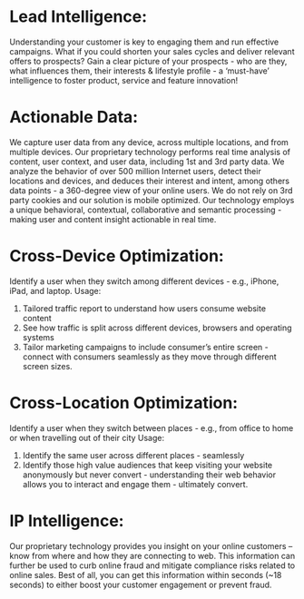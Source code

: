 # Lead Intelligence:
Understanding your customer is key to engaging them and run effective campaigns. What if you could shorten your sales cycles and deliver relevant offers to prospects? Gain a clear picture of your prospects - who are they, what influences them, their interests & lifestyle profile - a ‘must-have’ intelligence to foster product, service and feature innovation!

# Actionable Data:
We capture user data from any device, across multiple locations, and from multiple devices. Our proprietary technology performs real time analysis of content, user context, and user data, including 1st and 3rd party data. We analyze the behavior of over 500 million Internet users, detect their locations and devices, and deduces their interest and intent, among others data points - a 360-degree view of your online users. We do not rely on 3rd party cookies and our solution is mobile optimized. Our technology employs a unique behavioral, contextual, collaborative and semantic processing - making user and content insight actionable in real time.

# Cross-Device Optimization:
Identify a user when they switch among different devices - e.g., iPhone, iPad, and laptop.
Usage:
1)	Tailored traffic report to understand how users consume website content
2)	See how traffic is split across different devices, browsers and operating systems
3)	Tailor marketing campaigns to include consumer’s entire screen - connect with consumers seamlessly as they move through different screen sizes.

# Cross-Location Optimization:
Identify a user when they switch between places - e.g., from office to home or when travelling out of their city
Usage:
1)	Identify the same user across different places - seamlessly
2)	Identify those high value audiences that keep visiting your website anonymously but never convert - understanding their web behavior allows you to interact and engage them - ultimately convert.

# IP Intelligence:
Our proprietary technology provides you insight on your online customers – know from where and how they are connecting to web. This information can further be used to curb online fraud and mitigate compliance risks related to online sales. Best of all, you can get this information within seconds (~18 seconds) to either boost your customer engagement or prevent fraud.
